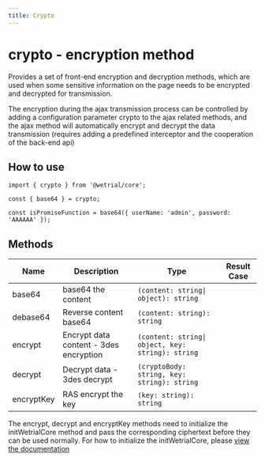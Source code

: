 ```yaml
---
title: Crypto
---
```


# crypto - encryption method

Provides a set of front-end encryption and decryption methods, which are used when some sensitive information on the page needs to be encrypted and decrypted for transmission.

<Alert type="info">
The encryption during the ajax transmission process can be controlled by adding a configuration parameter crypto to the ajax related methods, and the ajax method will automatically encrypt and decrypt the data transmission (requires adding a predefined interceptor and the cooperation of the back-end api)
</Alert>

## How to use

```tsx | pure
import { crypto } from '@wetrial/core';

const { base64 } = crypto;

const isPromiseFunction = base64({ userName: 'admin', password: 'AAAAAA' });
```

## Methods

| Name       | Description                            | Type                                              | Result Case |
| ---------- | -------------------------------------- | ------------------------------------------------- | ----------- |
| base64     | base64 the content                     | `(content: string\| object): string`              |             |
| debase64   | Reverse content base64                 | `(content: string): string`                       |             |
| encrypt    | Encrypt data content - 3des encryption | `(content: string\| object, key: string): string` |             |
| decrypt    | Decrypt data - 3des decrypt            | `(cryptoBody: string, key: string): string`       |             |
| encryptKey | RAS encrypt the key                    | `(key: string): string`                           |             |

<Alert type="warning">
The encrypt, decrypt and encryptKey methods need to initialize the initWetrialCore method and pass the corresponding ciphertext before they can be used normally. For how to initialize the initWetrialCore, please <a href="config" target="_blank">view the documentation</a>
</Alert>
